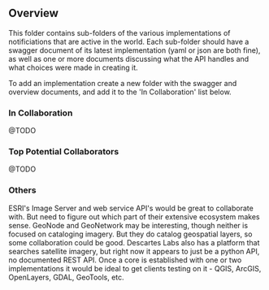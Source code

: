 ## Overview

This folder contains sub-folders of the various implementations of notificiations that are active in the world. Each sub-folder should have a swagger document of its latest implementation (yaml or json are both fine), as well as one or more documents discussing
what the API handles and what choices were made in creating it.

To add an implementation create a new folder with the swagger and overview documents, and add it to the 'In Collaboration' list
below.

### In Collaboration

@TODO

### Top Potential Collaborators

@TODO

### Others

ESRI's Image Server and web service API's would be great to collaborate with. But need to figure out which part of their
extensive ecosystem makes sense. GeoNode and GeoNetwork may be interesting, though neither is focused on cataloging imagery.
But they do catalog geospatial layers, so some collaboration could be good. Descartes Labs also has a platform that searches satellite imagery, but right now it appears to just be a python API, no documented REST API. Once a core is established with one or two implementations it would be ideal to get clients testing on it - QGIS, ArcGIS, OpenLayers, GDAL, GeoTools, etc.
